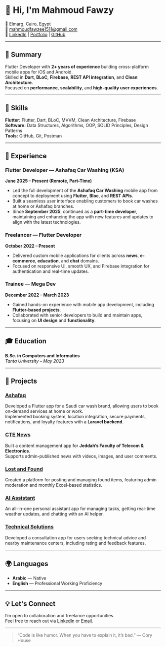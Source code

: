 # 👋 Hi, I'm Mahmoud Fawzy  

📍 Elmarg, Cairo, Egypt  
📧 [mahmoudfawzee1511@gmail.com](mailto:mahmoudfawzee1511@gmail.com)  
🔗 [LinkedIn](https://www.linkedin.com/in/mahmoud-fawzee-08b196225/) | [Portfolio](https://mahmoudfawzee.github.io/portfolio/) | [GitHub](https://github.com/mahmoudFawzee)

---

## 🚀 Summary  
Flutter Developer with **2+ years of experience** building cross-platform mobile apps for iOS and Android.  
Skilled in **Dart**, **BLoC**, **Firebase**, **REST API integration**, and **Clean Architecture**.  
Focused on **performance**, **scalability**, and **high-quality user experiences**.

---

## 🧠 Skills  

**Flutter:** Flutter, Dart, BLoC, MVVM, Clean Architecture, Firebase  
**Software:** Data Structures, Algorithms, OOP, SOLID Principles, Design Patterns  
**Tools:** GitHub, Git, Postman  

---

## 💼 Experience  

### **Flutter Developer — Ashafaq Car Washing (KSA)**  
**June 2025 – Present (Remote, Part-Time)**    
- Led the full development of the **Ashafaq Car Washing** mobile app from concept to deployment using **Flutter**, **Bloc**, and **REST APIs**.  
- Built a seamless user interface enabling customers to book car washes at home or Ashafaq branches.  
- Since **September 2025**, continued as a **part-time developer**, maintaining and enhancing the app with new features and updates to align with the latest technologies.  

### **Freelancer — Flutter Developer**  
**October 2022 – Present**  
- Delivered custom mobile applications for clients across **news**, **e-commerce**, **education**, and **chat** domains.  
- Focused on responsive UI, smooth UX, and Firebase integration for authentication and real-time updates.  

### **Trainee — Mega Dev**  
**December 2022 – March 2023**  
- Gained hands-on experience with mobile app development, including **Flutter-based projects**.  
- Collaborated with senior developers to build and maintain apps, focusing on **UI design** and **functionality**.

---

## 🎓 Education  

**B.Sc. in Computers and Informatics**  
*Tanta University – May 2023*

---

## 📱 Projects  

### [Ashafaq](https://mahmoudfawzee.github.io/portfolio/project_details.html?projectId=1)
Developed a Flutter app for a Saudi car wash brand, allowing users to book on-demand services at home or work.  
Implemented booking system, location integration, secure payments, notifications, and loyalty features with a **Laravel backend**.

### [CTE News](https://mahmoudfawzee.github.io/portfolio/project_details.html?projectId=2)
Built a content management app for **Jeddah’s Faculty of Telecom & Electronics**.  
Supports admin-published news with videos, images, and user comments.

### [Lost and Found](https://mahmoudfawzee.github.io/portfolio/project_details.html?projectId=4)
Created a platform for posting and managing found items, featuring admin moderation and monthly Excel-based statistics.

### [AI Assistant](https://mahmoudfawzee.github.io/portfolio/project_details.html?projectId=8)
An all-in-one personal assistant app for managing tasks, getting real-time weather updates, and chatting with an AI helper.

### [Technical Solutions](https://mahmoudfawzee.github.io/portfolio/project_details.html?projectId=6)
Developed a consultation app for users seeking technical advice and nearby maintenance centers, including rating and feedback features.

---

## 🌍 Languages  
- **Arabic** — Native  
- **English** — Professional Working Proficiency  

---

## 💡 Let's Connect  
I’m open to collaboration and freelance opportunities.  
Feel free to reach out via [LinkedIn](https://www.linkedin.com/in/mahmoud-fawzee-08b196225/) or [Email](mailto:mahmoudfawzee1511@gmail.com).  

---

> “Code is like humor. When you have to explain it, it’s bad.” — Cory House  
